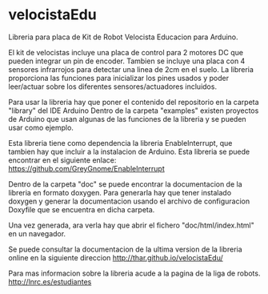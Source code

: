 # velocistaEdu
Libreria para placa de Kit de Robot Velocista Educacion para Arduino.

El kit de velocistas incluye una placa de control para 2 motores DC que pueden integrar un pin de encoder.
Tambien se incluye una placa con 4 sensores infrarrojos para detectar una linea de 2cm en el suelo.
La libreria proporciona las funciones para inicializar los pines usados y poder leer/actuar sobre
los diferentes sensores/actuadores incluidos.

Para usar la libreria hay que poner el contenido del repositorio en la carpeta "library" del IDE Arduino
Dentro de la carpeta "examples" existen proyectos de Arduino que usan algunas de las funciones de la
libreria y se pueden usar como ejemplo.

Esta libreria tiene como dependencia la libreria EnableInterrupt, que tambien hay que incluir a la instalacion
de Arduino. Esta libreria se puede encontrar en el siguiente enlace:
https://github.com/GreyGnome/EnableInterrupt

Dentro de la carpeta "doc" se puede encontrar la documentacion de la libreria en formato doxygen.
Para generarla hay que tener instalado doxygen y generar la documentacion usando el archivo de configuracion
Doxyfile que se encuentra en dicha carpeta.

Una vez generada, ara verla hay que abrir el fichero "doc/html/index.html" en un navegador.

Se puede consultar la documentacion de la ultima version de la libreria online en la siguiente direccion
http://thar.github.io/velocistaEdu/

Para mas informacion sobre la libreria acude a la pagina de la liga de robots.
http://lnrc.es/estudiantes

